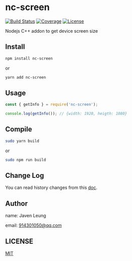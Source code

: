 # nc-screen

[![Build Status](https://img.shields.io/badge/build-passing-brightgreen)](https://github.com/avennn/nc-screen)
[![Coverage](https://img.shields.io/badge/coverage-100%25-brightgreen)](https://github.com/avennn/nc-screen)
[![License](https://img.shields.io/badge/license-MIT-green)](./LICENSE)

Nodejs C++ addon to get device screen size

## Install

```sh
npm install nc-screen
```

or

```sh
yarn add nc-screen
```

## Usage

```js
const { getInfo } = require('nc-screen');

console.log(getInfo()); // {width: 1920, heigth: 1080}
```

## Compile

```sh
sudo yarn build
```

or

```sh
sudo npm run build
```

## Change Log

You can read history changes from this [doc](./CHANGELOG.md).

## Author

name: Javen Leung

email: 914301050@qq.com

## LICENSE

[MIT](./LICENSE)
